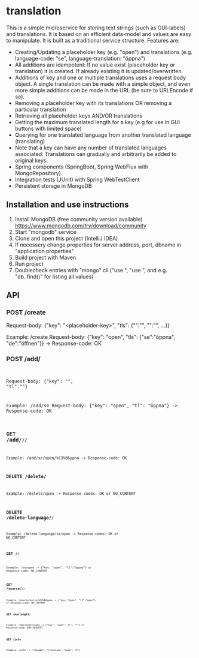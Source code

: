 # translation

This is a simple microservice for storing text strings (such as GUI-labels) and translations. It is based on an efficient data-model and values are easy to manipulate. It is built as a traditional service structure. Features are:

- Creating/Updating a placeholder key (e.g. "open") and translations (e.g. language-code: "se", language-translation: "öppna")
- All additions are idempotent: If no value exist (placeholder key or translation) it is created. If already existing it is updated/overwritten.
- Additions of key and one or multiple translations uses a request body object. A single translation can be made with a simple object, and even more simple additions can be made in the URL (be sure to URLEncode if so).
- Removing a placeholder key with its translations OR removing a particular translation
- Retrieving all placeholder keys AND/OR translations
- Getting the maximum translated length for a key (e.g for use in GUI buttons with limited space)
- Querying for one translated language from another translated language (translating)
- Note that a key can have any number of translated languages associated: Translations can gradually and arbitrarily be added to original keys.
- Spring components (SpringBoot, Spring WebFlux with MongoRepository)
- Integration tests (JUnit) with Spring WebTestClient
- Persistent storage in MongoDB

## Installation and use instructions

1. Install MongoDB (free community version available) <https://www.mongodb.com/try/download/community>
2. Start "mongodb" service
3. Clone and open this project (IntelliJ IDEA)
4. If necessery change properties for server address, port, dbname in "application.properties"
5. Build project with Maven
6. Run project
7. Doublecheck entries with "mongo" cli ("use <dbname>", "use <tablename>", and e.g. "db.<tablename>.find()" for listing all values)



## API

### POST /create
Request-body: {"key": "\<placeholder-key\>", "tls": {"<code1>":"<translation-lang1>", "<code2>":"<translation-lang2>", ...}}

Example:
/create
Request-body: {"key": "open", "tls": {"se":"öppna", "de":"öffnen"}} -> Response-code: OK

### POST /add/<code>
Request-body: {"key": "<placeholder-key>", "tl":"<translation-lang>"}

Example:
/add/se
Request-body: {"key": "open", "tl": "öppna"} -> Response-code: OK

### GET /add/<code>/<placeholder-key>/<translation-lang>

Example:
/add/se/open/%C3%B6ppna -> Response-code: OK

### DELETE /delete/<placeholder-key>

Example:
/delete/open -> Response-codes: OK or NO_CONTENT

### DELETE /delete-language/<code>/<placeholder-key>

Example:
/delete-language/se/open -> Response-codes: OK or NO_CONTENT

### GET /<code>/<placeholder-key>

Example: /se/open -> {"key: "open", "tl":"öppna"} or Response-code: NO_CONTENT

### GET /source/<code>/<query-code>/<query-translation>

Example:
/source/en/se/%C3%B6ppna -> {"key: "open", "tl":"open"} or Response-code: NO_CONTENT

### GET /maxlength/<placeholder-tag>

Example:
/maxlength/open  -> {"key": "open", tl": "7"} or Response-code: BAD_REQUEST

### GET /info

Example:
/info -> {"dbname": "translang","size": "4"}
